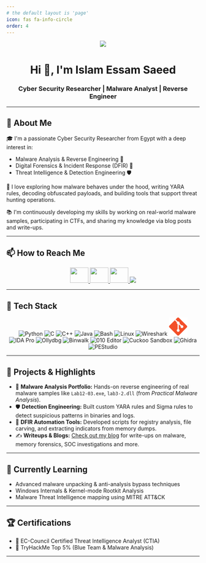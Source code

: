 ```yaml
---
# the default layout is 'page'
icon: fas fa-info-circle
order: 4
---
```

<div align="center">
  <img height="200" src="https://community.hughesnet.com/t5/image/serverpage/image-id/3243i1CE2FEF37151A801/image-size/large/is-moderation-mode/true?v=v2&px=999" />
</div>

<h1 align="center">Hi 👋, I'm Islam Essam Saeed </h1>
<h3 align="center">Cyber Security Researcher | Malware Analyst | Reverse Engineer</h3>

---

## 🧠 About Me

🎓 I'm a passionate Cyber Security Researcher from Egypt with a deep interest in:
- Malware Analysis & Reverse Engineering 🔬  
- Digital Forensics & Incident Response (DFIR) 🧾  
- Threat Intelligence & Detection Engineering 🛡️  

🧪 I love exploring how malware behaves under the hood, writing YARA rules, decoding obfuscated payloads, and building tools that support threat hunting operations.

📚 I'm continuously developing my skills by working on real-world malware samples, participating in CTFs, and sharing my knowledge via blog posts and write-ups.

---

## 📫 How to Reach Me

<p align="center">
  <a href="https://www.linkedin.com/in/islam-3ssvm/" target="_blank">
    <img src="https://raw.githubusercontent.com/maurodesouza/profile-readme-generator/master/src/assets/icons/social/linkedin/default.svg" width="48" height="40" />
  </a>
  <a href="https://twitter.com/Islam11Essam" target="_blank">
    <img src="https://raw.githubusercontent.com/maurodesouza/profile-readme-generator/master/src/assets/icons/social/twitter/default.svg" width="48" height="40" />
  </a>
  <a href="mailto:islamessam459@gmail.com" target="_blank">
    <img src="https://raw.githubusercontent.com/maurodesouza/profile-readme-generator/master/src/assets/icons/social/gmail/default.svg" width="48" height="40" />
  </a>
  <a href="https://0xavatar.github.io/" target="_blank">
    <img src="https://img.shields.io/badge/Blog-0xavatar.github.io-darkblue?style=for-the-badge&logo=githubpages" height="30"/>
  </a>
</p>

---

## 🧰 Tech Stack

<p align="center">
  <!-- Programming & Scripting -->
  <img src="https://cdn.jsdelivr.net/gh/devicons/devicon/icons/python/python-original.svg" height="48" alt="Python" />
  <img src="https://cdn.jsdelivr.net/gh/devicons/devicon/icons/c/c-original.svg" height="48" alt="C" />
  <img src="https://cdn.jsdelivr.net/gh/devicons/devicon/icons/cplusplus/cplusplus-original.svg" height="48" alt="C++" />
  <img src="https://cdn.jsdelivr.net/gh/devicons/devicon/icons/java/java-original.svg" height="48" alt="Java" />
  <img src="https://cdn.jsdelivr.net/gh/devicons/devicon/icons/bash/bash-original.svg" height="48" alt="Bash" />

  <!-- Operating Systems -->
  <img src="https://cdn.jsdelivr.net/gh/devicons/devicon/icons/linux/linux-original.svg" height="48" alt="Linux" />

  <!-- Networking & Traffic Analysis -->
  <img src="https://www.vectorlogo.zone/logos/wireshark/wireshark-icon.svg" height="48" alt="Wireshark" />

  <!-- Version Control -->
  <img src="https://raw.githubusercontent.com/devicons/devicon/master/icons/git/git-original.svg" height="48" alt="Git" />

  <!-- Reverse Engineering & Malware Analysis Tools -->
  <img src="https://miro.medium.com/v2/0*yDDLaLj-bzfkssx4.png" height="48" alt="IDA Pro" />
  <img src="https://upload.wikimedia.org/wikipedia/commons/thumb/3/37/Logo_OllyDbg.svg/2560px-Logo_OllyDbg.svg.png" height="48" alt="Ollydbg" />
  <img src="https://www.kali.org/tools/binwalk/images/binwalk-logo.svg" height="48" alt="Binwalk" />
  <img src="https://www.sweetscape.com/graphics/SwooshBig.png" height="48" alt="010 Editor" />
  <img src="https://www.varonis.com/hs-fs/hubfs/Imported_Blog_Media/cuckoo_logo-1.png?width=640&height=233&name=cuckoo_logo-1.png" height="48" alt="Cuckoo Sandbox" />
  <img src="https://ih1.redbubble.net/image.3316245335.2513/raf,360x360,075,t,fafafa:ca443f4786.jpg" height="48" alt="Ghidra" />
  <img src="https://framerusercontent.com/images/GCAhnJB0NbPrKqK1jRldmQvHQVA.webp" height="48" alt="PEStudio" />
</p>

---

## 🚀 Projects & Highlights

- 🧬 **Malware Analysis Portfolio:** Hands-on reverse engineering of real malware samples like `Lab12-03.exe`, `lab3-2.dll` (from _Practical Malware Analysis_).
- 🛡️ **Detection Engineering:** Built custom YARA rules and Sigma rules to detect suspicious patterns in binaries and logs.
- 🧾 **DFIR Automation Tools:** Developed scripts for registry analysis, file carving, and extracting indicators from memory dumps.
- ✍️ **Writeups & Blogs:** [Check out my blog](https://0xavatar.github.io/) for write-ups on malware, memory forensics, SOC investigations and more.

---

## 🌱 Currently Learning

- Advanced malware unpacking & anti-analysis bypass techniques
- Windows Internals & Kernel-mode Rootkit Analysis
- Malware Threat Intelligence mapping using MITRE ATT&CK

---

## 🏆 Certifications

- 🧠 EC-Council Certified Threat Intelligence Analyst (CTIA)
- 🎯 TryHackMe Top 5% (Blue Team & Malware Analysis)

---
